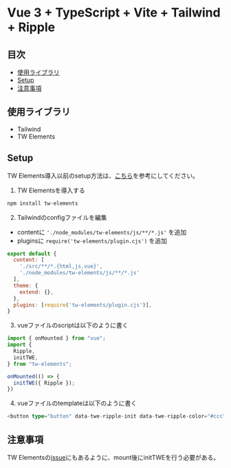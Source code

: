 # Vue 3 + TypeScript + Vite + Tailwind + Ripple

## 目次
- [使用ライブラリ](#使用ライブラリ)
- [Setup](#setup)
- [注意事項](#注意事項)

## 使用ライブラリ
- Tailwind
- TW Elements

## Setup
TW Elements導入以前のsetup方法は、[こちら](https://github.com/moritanuki/vite-vue3-tailwind)を参考にしてください。

1. TW Elementsを導入する
```bash
npm install tw-elements
```

2. Tailwindのconfigファイルを編集
  - contentに `'./node_modules/tw-elements/js/**/*.js'` を追加
  - pluginsに `require('tw-elements/plugin.cjs')` を追加
```javascript
export default {
  content: [
    './src/**/*.{html,js,vue}',
    './node_modules/tw-elements/js/**/*.js'
  ],
  theme: {
    extend: {},
  },
  plugins: [require('tw-elements/plugin.cjs')],
}
```

3. vueファイルのscriptは以下のように書く
```typescript
import { onMounted } from "vue";
import {
  Ripple,
  initTWE,
} from "tw-elements";

onMounted(() => {
  initTWE({ Ripple });
})
```

4. vueファイルのtemplateは以下のように書く
```typescript
<button type="button" data-twe-ripple-init data-twe-ripple-color="#ccc" class="rounded border px-7 pb-2.5 pt-3">Button</button>
```

## 注意事項
TW Elementsの[issue](https://github.com/mdbootstrap/TW-Elements/issues/1935)にもあるように、mount後にinitTWEを行う必要がある。
